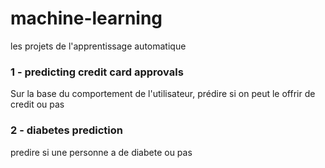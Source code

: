 # machine-learning
les projets de l'apprentissage automatique 
### 1 - predicting credit card approvals
Sur la base du comportement de l'utilisateur, prédire si on peut le offrir  de credit ou pas

### 2 - diabetes prediction
predire si une personne a de diabete ou pas
